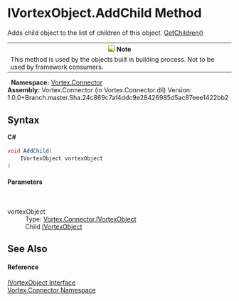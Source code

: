# IVortexObject.AddChild Method 
 

Adds child object to the list of children of this object. <a href="M_Vortex_Connector_IVortexObject_GetChildren.md">GetChildren()</a>
&nbsp;<table><tr><th>![Note](media/AlertNote.png) Note</th></tr><tr><td>This method is used by the objects built in building process. Not to be used by framework consumers.</td></tr></table>&nbsp;
**Namespace:**&nbsp;<a href="N_Vortex_Connector.md">Vortex.Connector</a><br />**Assembly:**&nbsp;Vortex.Connector (in Vortex.Connector.dll) Version: 1.0.0+Branch.master.Sha.24c869c7af4ddc9e28426985d5ac87eee1422bb2

## Syntax

**C#**<br />
``` C#
void AddChild(
	IVortexObject vortexObject
)
```


#### Parameters
&nbsp;<dl><dt>vortexObject</dt><dd>Type: <a href="T_Vortex_Connector_IVortexObject.md">Vortex.Connector.IVortexObject</a><br />Child <a href="T_Vortex_Connector_IVortexObject.md">IVortexObject</a></dd></dl>

## See Also


#### Reference
<a href="T_Vortex_Connector_IVortexObject.md">IVortexObject Interface</a><br /><a href="N_Vortex_Connector.md">Vortex.Connector Namespace</a><br />
